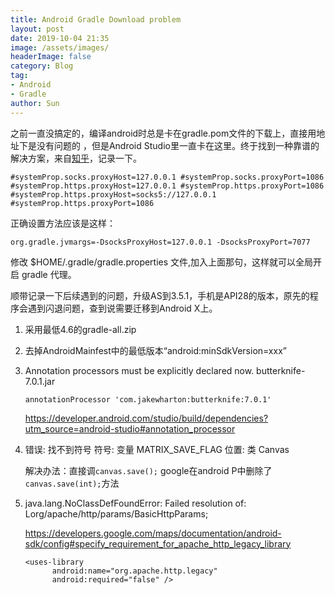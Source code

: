 ```yaml
---
title: Android Gradle Download problem
layout: post
date: 2019-10-04 21:35
image: /assets/images/
headerImage: false
category: Blog
tag:
- Android
- Gradle
author: Sun
---
```


之前一直没搞定的，编译android时总是卡在gradle.pom文件的下载上，直接用地址下是没有问题的 ，但是Android Studio里一直卡在这里。终于找到一种靠谱的解决方案，来自[知乎](https://www.zhihu.com/question/37810416/answer/82464203)，记录一下。

<!--more-->

`#systemProp.socks.proxyHost=127.0.0.1 #systemProp.socks.proxyPort=1086 #systemProp.https.proxyHost=127.0.0.1 #systemProp.https.proxyPort=1086 #systemProp.https.proxyHost=socks5://127.0.0.1 #systemProp.https.proxyPort=1086 `

正确设置方法应该是这样： 

`org.gradle.jvmargs=-DsocksProxyHost=127.0.0.1 -DsocksProxyPort=7077 `

修改 $HOME/.gradle/gradle.properties 文件,加入上面那句，这样就可以全局开启 gradle 代理。

顺带记录一下后续遇到的问题，升级AS到3.5.1，手机是API28的版本，原先的程序会遇到闪退问题，查到说需要迁移到Android X上。

1. 采用最低4.6的gradle-all.zip

2. 去掉AndroidMainfest中的最低版本“android:minSdkVersion=xxx”

3. Annotation processors must be explicitly declared now. butterknife-7.0.1.jar

   `annotationProcessor 'com.jakewharton:butterknife:7.0.1'`

   https://developer.android.com/studio/build/dependencies?utm_source=android-studio#annotation_processor

4. 错误: 找不到符号
   符号:   变量 MATRIX_SAVE_FLAG
   位置: 类 Canvas

   解决办法：直接调`canvas.save();`
   google在android P中删除了`canvas.save(int);`方法

5. java.lang.NoClassDefFoundError: Failed resolution of: Lorg/apache/http/params/BasicHttpParams;

   https://developers.google.com/maps/documentation/android-sdk/config#specify_requirement_for_apache_http_legacy_library

   ```
   <uses-library
         android:name="org.apache.http.legacy"
         android:required="false" />
   ```

